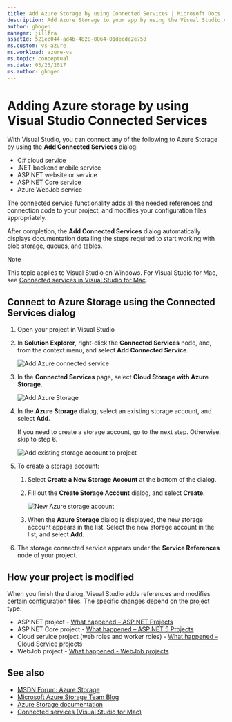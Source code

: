 ```yaml
---
title: Add Azure Storage by using Connected Services | Microsoft Docs
description: Add Azure Storage to your app by using the Visual Studio Add Connected Services dialog box
author: ghogen
manager: jillfra
assetId: 521ec044-ad4b-4828-8864-01decde2e758
ms.custom: vs-azure
ms.workload: azure-vs
ms.topic: conceptual
ms.date: 03/26/2017
ms.author: ghogen
---
```

# Adding Azure storage by using Visual Studio Connected Services

With Visual Studio, you can connect any of the following to Azure Storage by using the **Add Connected Services** dialog:

- C# cloud service
- .NET backend mobile service
- ASP.NET website or service
- ASP.NET Core service
- Azure WebJob service

The connected service functionality adds all the needed references and connection code to your project, and modifies your configuration files appropriately.

After completion, the **Add Connected Services** dialog automatically displays documentation detailing the steps required to start working with blob storage, queues, and tables.

> [!NOTE]
> This topic applies to Visual Studio on Windows. For Visual Studio for Mac, see [Connected services in Visual Studio for Mac](/visualstudio/mac/connected-services).

## Connect to Azure Storage using the Connected Services dialog

1. Open your project in Visual Studio

1. In **Solution Explorer**, right-click the **Connected Services** node, and, from the context menu, and select **Add Connected Service**.

    ![Add Azure connected service](./media/vs-azure-tools-connected-services-storage/IC796702.png)

1. In the **Connected Services** page, select **Cloud Storage with Azure Storage**.

    ![Add Azure Storage](./media/vs-azure-tools-connected-services-storage/add-azure-storage.png)

1. In the **Azure Storage** dialog, select an existing storage account, and select **Add**.

    If you need to create a storage account, go to the next step. Otherwise, skip to step 6.

    ![Add existing storage account to project](./media/vs-azure-tools-connected-services-storage/select-azure-storage-account.png)

1. To create a storage account:

   1. Select **Create a New Storage Account** at the bottom of the dialog.

   1. Fill out the **Create Storage Account** dialog, and select **Create**.

       ![New Azure storage account](./media/vs-azure-tools-connected-services-storage/create-storage-account.png)

   1. When the **Azure Storage** dialog is displayed, the new storage account appears in the list. Select the new storage account in the list, and select **Add**.

1. The storage connected service appears under the **Service References** node of your project.

## How your project is modified

When you finish the dialog, Visual Studio adds references and modifies certain configuration files. The specific changes depend on the project type:

- ASP.NET project - [What happened – ASP.NET Projects](http://go.microsoft.com/fwlink/p/?LinkId=513126)
- ASP.NET Core project - [What happened – ASP.NET 5 Projects](http://go.microsoft.com/fwlink/p/?LinkId=513124)
- Cloud service project (web roles and worker roles) - [What happened – Cloud Service projects](http://go.microsoft.com/fwlink/p/?LinkId=516965)
- WebJob project - [What happened - WebJob projects](/azure/visual-studio/vs-storage-webjobs-what-happened)

## See also

- [MSDN Forum: Azure Storage](https://social.msdn.microsoft.com/forums/azure/home?forum=windowsazuredata)
- [Microsoft Azure Storage Team Blog](http://blogs.msdn.com/b/windowsazurestorage/)
- [Azure Storage documentation](https://docs.microsoft.com/azure/storage/)
- [Connected services (Visual Studio for Mac)](/visualstudio/mac/connected-services)
